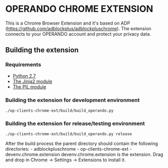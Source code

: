 OPERANDO CHROME EXTENSION
=========================
This is a Chrome Browser Extension and it's based on ADP (https://github.com/adblockplus/adblockpluschrome).
The extension connects to your OPERANDO account and protect your privacy data.

Building the extension
----------------------

### Requirements
- [Python 2.7](https://www.python.org)
- [The Jinja2 module](http://jinja.pocoo.org/docs)
- [The PIL module](http://www.pythonware.com/products/pil/)

### Building the extension for development environment
    ./op-clients-chrome-ext/build/build_operando.py
	
### Building the extension for release/testing environment
    ./op-clients-chrome-ext/build/build_operando.py	release
After the build process the parent directory should contain the following directories:
    - adblockpluschrome
    - op-clients-chrome-ext
    - devenv.chrome.extension
devenv.chrome.extension is the extension. Drag and drop in Chrome -> Settings -> Extensions to install it.
